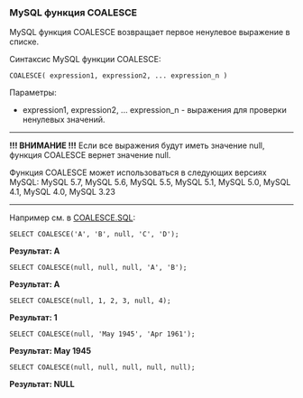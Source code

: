 ### MySQL функция COALESCE

MySQL функция COALESCE возвращает первое ненулевое выражение в списке.

Синтаксис MySQL функции COALESCE:

    COALESCE( expression1, expression2, ... expression_n )

Параметры:
- expression1, expression2, ... expression_n - выражения для проверки 
                                               ненулевых значений.

---
**!!! ВНИМАНИЕ !!!**
Если все выражения будут иметь значение null, функция COALESCE вернет 
значение null.

Функция COALESCE может использоваться в следующих версиях MySQL:
MySQL 5.7, MySQL 5.6, MySQL 5.5, MySQL 5.1, MySQL 5.0, MySQL 4.1, MySQL 4.0, MySQL 3.23

---
Например см. в [COALESCE.SQL](/MySql/COALESCE.sql):

    SELECT COALESCE('A', 'B', null, 'C', 'D');

**Результат:  A**                                  

    SELECT COALESCE(null, null, null, 'A', 'B');

**Результат:  A**

    SELECT COALESCE(null, 1, 2, 3, null, 4);

**Результат:  1**

    SELECT COALESCE(null, 'May 1945', 'Apr 1961');

**Результат:  May 1945**

    SELECT COALESCE(null, null, null, null, null);

**Результат:  NULL**
